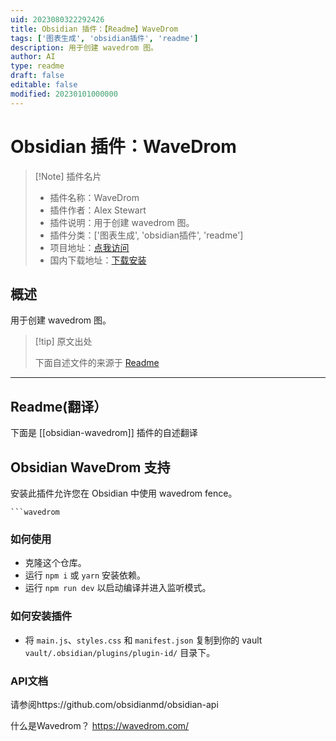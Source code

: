 ```yaml
---
uid: 2023080322292426
title: Obsidian 插件：【Readme】WaveDrom
tags: ['图表生成', 'obsidian插件', 'readme']
description: 用于创建 wavedrom 图。
author: AI
type: readme
draft: false
editable: false
modified: 20230101000000
---
```


# Obsidian 插件：WaveDrom

> [!Note] 插件名片
> - 插件名称：WaveDrom
> - 插件作者：Alex Stewart
> - 插件说明：用于创建 wavedrom 图。
> - 插件分类：['图表生成', 'obsidian插件', 'readme']
> - 项目地址：[点我访问](https://github.com/kingsquirrel152/obsidian-wavedrom)
> - 国内下载地址：[下载安装](https://pkmer.cn/products/plugin/pluginMarket/?obsidian-wavedrom)

## 概述

用于创建 wavedrom 图。



> [!tip] 原文出处
> 
>下面自述文件的来源于 [Readme](https://ghproxy.net/https://raw.githubusercontent.com/kingsquirrel152/obsidian-wavedrom/main/README.md)
> 

---

## Readme(翻译）

下面是 [[obsidian-wavedrom]] 插件的自述翻译


## Obsidian WaveDrom 支持

安装此插件允许您在 Obsidian 中使用 wavedrom fence。

```
```wavedrom
```

### 如何使用

- 克隆这个仓库。
- 运行 `npm i` 或 `yarn` 安装依赖。
- 运行 `npm run dev` 以启动编译并进入监听模式。

### 如何安装插件

- 将 `main.js`、`styles.css` 和 `manifest.json` 复制到你的 vault `vault/.obsidian/plugins/plugin-id/` 目录下。

### API文档

请参阅https://github.com/obsidianmd/obsidian-api

什么是Wavedrom？
https://wavedrom.com/




